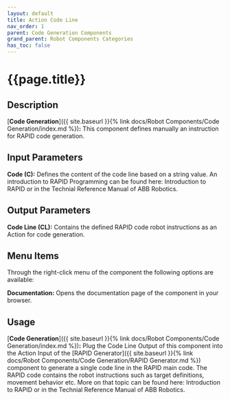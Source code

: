 ```yaml
---
layout: default
title: Action Code Line
nav_order: 1
parent: Code Generation Components
grand_parent: Robot Components Categories
has_toc: false
---
```


# **{{page.title}}**

## **Description**

[**Code Generation**]({{ site.baseurl }}{% link docs/Robot Components/Code Generation/index.md %})**:** This component defines manually an instruction for RAPID code generation.

## **Input Parameters**

**Code (C):** Defines the content of the code line based on a string value. An introduction to RAPID Programming can be found here: Introduction to RAPID or in the Technial Reference Manual of ABB Robotics.

## **Output Parameters**

**Code Line (CL):** Contains the defined RAPID code robot instructions as an Action for code generation.

## **Menu Items**

Through the right-click menu of the component the following options are available:

**Documentation:** Opens the documentation page of the component in your browser.

## **Usage**

[**Code Generation**]({{ site.baseurl }}{% link docs/Robot Components/Code Generation/index.md %})**:** Plug the Code Line Output of this component into the Action Input of the [RAPID Generator]({{ site.baseurl }}{% link docs/Robot Components/Code Generation/RAPID Generator.md %}) component to generate a single code line in the RAPID main code. The RAPID code contains the robot instructions such as target definitions, movement behavior etc. More on that topic can be found here: Introduction to RAPID or in the Technial Reference Manual of ABB Robotics.